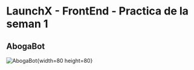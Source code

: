 # LaunchX - FrontEnd - Practica de la seman 1

## AbogaBot
![AbogaBot](url "https://github.com/manuel1488/LaunchX-FrontEnd-Semana-1/blob/main/resources/bot.jpg"){width=80 height=80}